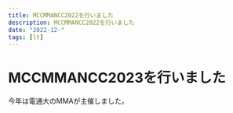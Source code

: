 ```yaml
---
title: MCCMMANCC2022を行いました
description: MCCMMANCC2022を行いました
date: "2022-12-"
tags: [lt]
---
```


# MCCMMANCC2023を行いました

今年は電通大のMMAが主催しました。
